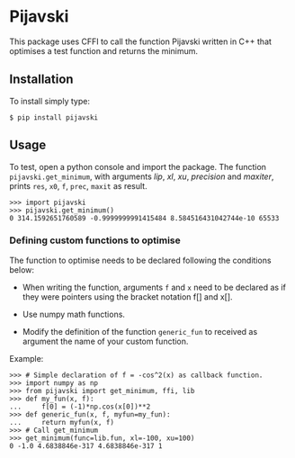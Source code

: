 # Pijavski

This package uses CFFI to call the function Pijavski written in C++ that optimises a test function and returns the minimum.


## Installation

To install simply type:

```
$ pip install pijavski
```


## Usage

To test, open a python console and import the package. The function `pijavski.get_minimum`, with arguments *lip*, *xl*, *xu*, *precision* and *maxiter*, prints `res`, `x0`, `f`, `prec`, `maxit` as result.

```
>>> import pijavski
>>> pijavski.get_minimum()
0 314.1592651760589 -0.9999999991415484 8.584516431042744e-10 65533
```

### Defining custom functions to optimise

The function to optimise needs to be declared following the conditions below:

- When writing the function,  arguments `f` and `x` need to be declared as if they were pointers using the bracket notation f[] and x[].

- Use numpy math functions.

- Modify the definition of the function `generic_fun` to received as argument the name of your custom function.


Example:

```    
>>> # Simple declaration of f = -cos^2(x) as callback function.
>>> import numpy as np
>>> from pijavski import get_minimum, ffi, lib
>>> def my_fun(x, f):
...     f[0] = (-1)*np.cos(x[0])**2
>>> def generic_fun(x, f, myfun=my_fun):
...     return myfun(x, f)
>>> # Call get_minimum
>>> get_minimum(func=lib.fun, xl=-100, xu=100)
0 -1.0 4.6838846e-317 4.6838846e-317 1 
```
